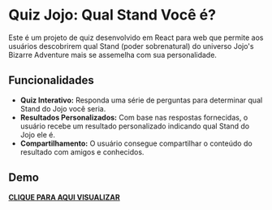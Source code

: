 # Quiz Jojo: Qual Stand Você é?

Este é um projeto de quiz desenvolvido em React para web que permite aos usuários descobrirem qual Stand (poder sobrenatural) do universo Jojo's Bizarre Adventure mais se assemelha com sua personalidade.

## Funcionalidades

- **Quiz Interativo:** Responda uma série de perguntas para determinar qual Stand do Jojo você seria.
- **Resultados Personalizados:** Com base nas respostas fornecidas, o usuário recebe um resultado personalizado indicando qual Stand do Jojo ele é.
- **Compartilhamento:** O usuário consegue compartilhar o conteúdo do resultado com amigos e conhecidos.

## Demo

[**CLIQUE PARA AQUI VISUALIZAR**](https://jojoquiz.vercel.app/)
